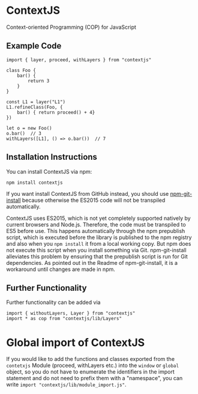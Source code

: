 # ContextJS

Context-oriented Programming (COP) for JavaScript


## Example Code 

```JS
import { layer, proceed, withLayers } from "contextjs"

class Foo {
	bar() {
		return 3
	}
}

const L1 = layer("L1")
L1.refineClass(Foo, {
	bar() { return proceed() + 4}
})

let o = new Foo()
o.bar()  // 3
withLayers([L1], () => o.bar())  // 7
```

## Installation Instructions

You can install ContextJS via npm:

    npm install contextjs

If you want install ContextJS from GitHub instead, you should use
[npm-git-install](https://github.com/lzrski/npm-git-install)
because otherwise the ES2015 code will not be transpiled automatically.

ContextJS uses ES2015, which is not yet completely supported natively by 
current browsers and Node.js. Therefore, the code must be transpiled to ES5
before use. This happens automatically through the npm prepublish script,
which is executed before the library is published to the npm registry and also
when you `npm install` it from a local working copy. But npm does not execute
this script when you install something via Git. npm-git-install alleviates this 
problem by ensuring that the prepublish script is run for Git dependencies. As
pointed out in the Readme of npm-git-install, it is a workaround until changes
are made in npm.

## Further Functionality

Further functionality can be added via

```JS
import { withoutLayers, Layer } from "contextjs"
import * as cop from "contextjs/lib/Layers"
```

# Global import of ContextJS

If you would like to add the functions and classes exported from the
`contetxjs` Module (proceed, withLayers etc.) into the `window` or `global`
object, so you do not have to enumerate the identifiers in the import statement
and do not need to prefix them with a "namespace", you can write `import
"contextjs/lib/module_import.js"`.
